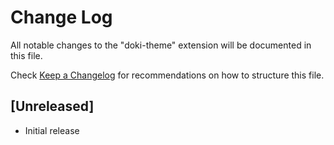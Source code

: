 # Change Log

All notable changes to the "doki-theme" extension will be documented in this file.

Check [Keep a Changelog](http://keepachangelog.com/) for recommendations on how to structure this file.

## [Unreleased]

- Initial release